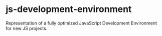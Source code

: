 # js-development-environment
Representation of a fully optimized JavaScript Development Environment for new JS projects.
